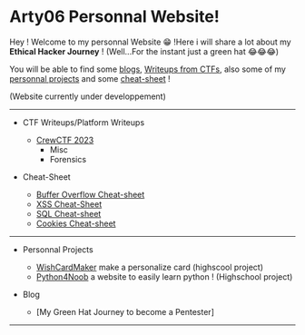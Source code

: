 # Arty06 Personnal Website!

Hey ! Welcome to my personnal Website 😁 !Here i will share a lot about my **Ethical Hacker Journey** ! (Well...For the instant just a green hat 😂😂😂)


You will be able to find some [blogs](blog), [Writeups from CTFs](ctf), also some of my [personnal projects](projects) and some [cheat-sheet](cheat-sheet) !

(Website currently under developpement)


* * *

- CTF Writeups/Platform Writeups
	- [CrewCTF 2023](https://Arty06.github.io/ctf/CrewCTF-2023/)
		- Misc
		- Forensics
		  

    
- Cheat-Sheet
 
  	- [Buffer Overflow Cheat-sheet](https://artyeth06.github.io/cheat-sheet/buffer-overflow/buffer-overflow)
	- [XSS Cheat-Sheet](https://artyeth06.github.io/cheat-sheet/XSS)
	- [SQL Cheat-sheet](https://artyeth06.github.io.cheat-sheet/SQL)
	- [Cookies Cheat-sheet](https://artyeth06.github.io.cheat-sheet/Cookies)

* * *


- Personnal Projects
  
	- [WishCardMaker](https://artyeth06.github.io/projects/wishcard-maker/wishcard-maker) make a personalize card (highscool project)
 	- [Python4Noob](https://artyeth06.github.io/projects/report.pdf) a website to easily learn python ! (Highschool project)


 
- Blog
	- [My Green Hat Journey to become a Pentester]

* * *
